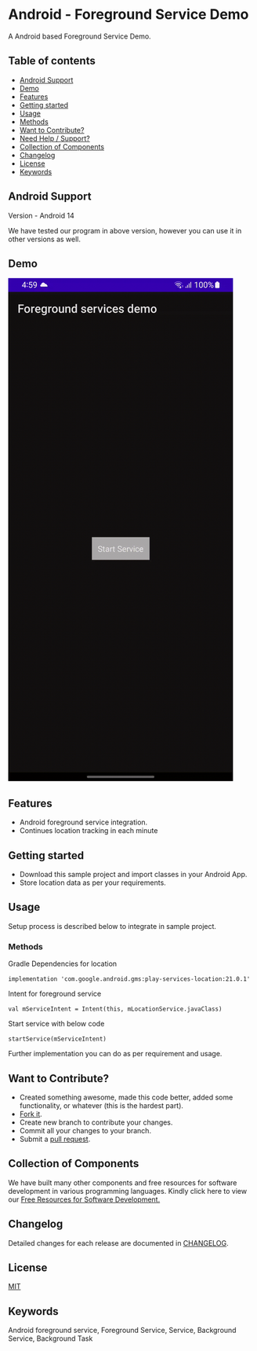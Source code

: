 # Android - Foreground Service Demo

A Android based Foreground Service Demo. 


## Table of contents
- [Android Support](#android-support)
- [Demo](#demo)
- [Features](#features)
- [Getting started](#getting-started)
- [Usage](#usage)
- [Methods](#methods)
- [Want to Contribute?](#want-to-contribute)
- [Need Help / Support?](#need-help)
- [Collection of Components](#collection-of-Components)
- [Changelog](#changelog)
- [License](#license)
- [Keywords](#Keywords)


## Android Support

Version - Android 14

We have tested our program in above version, however you can use it in other versions as well.


## Demo
![](wli_foreground_service.gif)


## Features

* Android foreground service integration.
* Continues location tracking in each minute


## Getting started

* Download this sample project and import classes in your Android App. 
* Store location data as per your requirements. 


## Usage

Setup process is described below to integrate in sample project.


### Methods

Gradle Dependencies for location
      
    implementation 'com.google.android.gms:play-services-location:21.0.1'
    
Intent for foreground service

    val mServiceIntent = Intent(this, mLocationService.javaClass)

Start service with below code
    
    startService(mServiceIntent)

Further implementation you can do as per requirement and usage.


## Want to Contribute?

- Created something awesome, made this code better, added some functionality, or whatever (this is the hardest part).
- [Fork it](http://help.github.com/forking/).
- Create new branch to contribute your changes.
- Commit all your changes to your branch.
- Submit a [pull request](http://help.github.com/pull-requests/).

 
## Collection of Components
 We have built many other components and free resources for software development in various programming languages. Kindly click here to view our [Free Resources for Software Development.](https://www.weblineindia.com/software-development-resources.html)


## Changelog
Detailed changes for each release are documented in [CHANGELOG](./CHANGELOG).


## License
[MIT](LICENSE)

[mit]: ./LICENSE


## Keywords
Android foreground service, Foreground Service, Service, Background Service, Background Task
